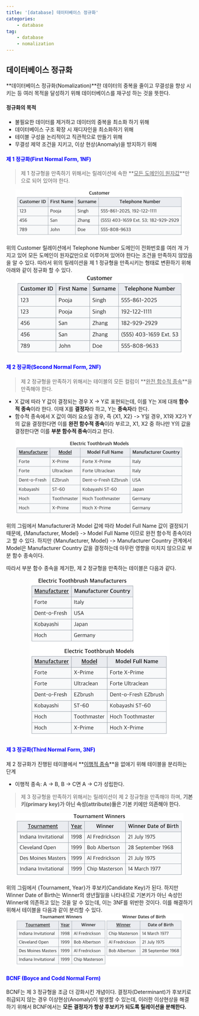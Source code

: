 ```yaml
---
title: '[database] 데이터베이스 정규화'
categories:
    - database
tag:
    - database
    - nomalization
---
```



## 데이터베이스 정규화  

**데이터베이스 정규화(Nomalization)**란 데이터의 중복을 줄이고 무결성을 향상 시키는 등 여러 목적을 달성하기 위해 데이터베이스를 재구성 하는 것을 뜻한다.

#### 정규화의 목적
- 불필요한 데이터를 제거하고 데이터의 중복을 최소화 하기 위해
- 데이터베이스 구조 확장 시 재디자인을 최소화하기 위해
- 테이블 구성을 논리적이고 직관적으로 만들기 위해
- 무결성 제약 조건을 지키고, 이상 현상(Anomaly)을 방지하기 위해

#### <span style="color: blue">**제 1 정규화(First Normal Form, 1NF)**</span>
> 제 1 정규형을 만족하기 위해서는 릴레이션에 속한 **<u>모든 도메인이 원자값</u>**만으로 되어 있어야 한다.

<center><img src="/assets/images/posts/2022-11-28-Database Nomalization/1NF.png" style="width:90%; height:90%"></center><br>
위의 Customer 릴레이션에서 Telephone Number 도메인이 전화번호를 여러 개 가지고 있어 모든 도메인이 원자값만으로 이루어져 있어야 한다는 조건을 만족하지 않았음을 알 수 있다. 따라서 위의 릴레이션을 제 1 정규형을 만족시키는 형태로 변환하기 위해 아래와 같이 정규화 할 수 있다.

<center><img src="/assets/images/posts/2022-11-28-Database Nomalization/1NF2.png" style="width:90%; height:90%"></center>

#### <span style="color: blue;">**제 2 정규화(Second Normal Form, 2NF)**</span>
> 제 2 정규형을 만족하기 위해서는 테이블의 모든 컬럼이 **<u>완전 함수적 종속</u>**을 만족해야 한다.

- X 값에 따라 Y 값이 결정되는 경우 X -> Y로 표현되는데, 이를 Y는 X에 대해 **함수적 종속**이라 한다. 이때 X를 **결정자**라 하고, Y는 **종속자**라 한다.
- 함수적 종속에서 X 값이 여러 요소일 경우, 즉 {X1, X2} -> Y일 경우, X1와 X2가 Y의 값을 결정한다면 이를 **완전 함수적 종속**이라 부르고, X1, X2 중 하나만 Y의 값을 결정한다면 이를 **부분 함수적 종속**이라고 한다.

<center><img src="/assets/images/posts/2022-11-28-Database Nomalization/2NF.png" style="width:90%; height:90%"></center><br>
위의 그림에서 Manufacturer과 Model 값에 따라 Model Full Name 값이 결정되기 때문에, {Manufacturer, Model} -> Model Full Name 이므로 완전 함수적 종속이라고 할 수 있다. 하지만 {Manufacturer, Model} -> Manufacturer Country 관계에서 Model은 Manufacturer Country 값을 결정하는데 아무런 영향을 미치지 않으므로 부분 함수 종속이다.  

따라서 부분 함수 종속을 제거한, 제 2 정규형을 만족하는 테이블은 다음과 같다.
<center><img src="/assets/images/posts/2022-11-28-Database Nomalization/2NF2.png" style="width:75%; height:75%"></center>

#### <span style="color: blue;">**제 3 정규화(Third Normal Form, 3NF)**</span>
제 2 정규화가 진행된 테이블에서 **<u>이행적 종속</u>**을 없애기 위해 테이블을 분리하는 단계
- 이행적 종속: A -> B, B -> C면 A -> C가 성립한다.

> 제 3 정규형을 만족하기 위해서는 릴레이션이 제 2 정규형을 만족해야 하며, **기본 키(primary key)가 아닌 속성(attribute)들은 기본 키에만 의존해야 한다.**

<center><img src="/assets/images/posts/2022-11-28-Database Nomalization/3NF.png" style="width:90%; height:90%"></center><br>
위의 그림에서 {Tournament, Year}가 후보키(Candidate Key)가 된다. 하지만 Winner Date of Birth는 Winner의 생년월일을 나타내므로 기본키가 아닌 속성인 Winner에 의존하고 있는 것을 알 수 있는데, 이는 3NF를 위반한 것이다. 이를 해결하기 위해서 테이블을 다음과 같이 분리할 수 있다.
<center><img src="/assets/images/posts/2022-11-28-Database Nomalization/3NF2.png" style="width:90%; height:90%"></center>

#### <span style="color: blue;">**BCNF (Boyce and Codd Normal Form)**</span>
BCNF는 제 3 정규형을 조금 더 강화시킨 개념이다. 결정자(Determinant)가 후보키로 취급되지 않는 경우 이상현상(Anomaly)이 발생할 수 있는데, 이러한 이상현상을 해결하기 위해서 BCNF에서는 **모든 결정자가 항상 후보키가 되도록 릴레이션을 분해한다.**